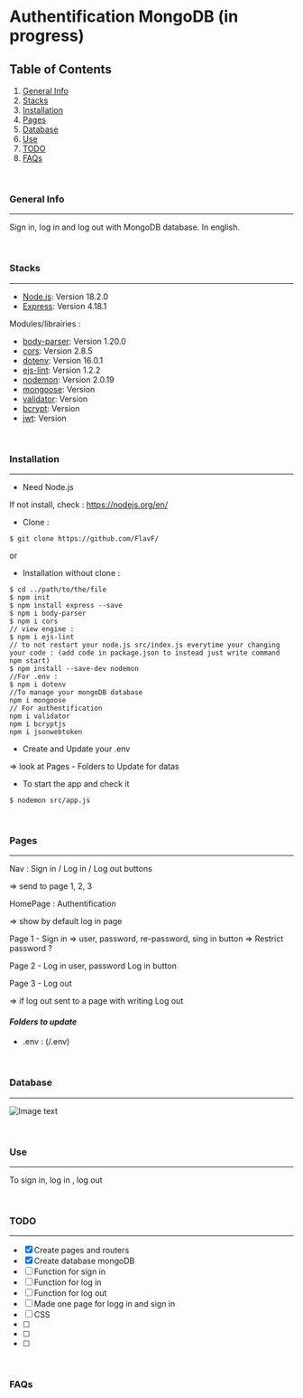 # Authentification MongoDB (in progress)
## Table of Contents
1. [General Info](#general-info)
2. [Stacks](#stacks)
3. [Installation](#installation)
4. [Pages](#pages)
5. [Database](#database)
6. [Use](#use)
7. [TODO](#todo)
8. [FAQs](#faqs)

<br/>

### General Info
---
Sign in, log in and log out with MongoDB database.
In english.

<br/>

### Stacks
---
- [Node.js](https://nodejs.org/en/): Version 18.2.0
- [Express](https://expressjs.com/): Version 4.18.1

Modules/librairies : 
- [body-parser](https://www.npmjs.com/package/body-parser): Version 1.20.0 
- [cors](https://www.npmjs.com/package/cors): Version 2.8.5
- [dotenv](https://www.npmjs.com/package/dotenv): Version 16.0.1
- [ejs-lint](https://www.npmjs.com/package/ejs-lint): Version 1.2.2
- [nodemon](https://www.npmjs.com/package/nodemon): Version 2.0.19
- [mongoose](https://www.npmjs.com/package/mongoose): Version 
- [validator](https://www.npmjs.com/package/validator): Version 
- [bcrypt](https://www.npmjs.com/package/bcryptjs): Version 
- [jwt](https://www.npmjs.com/package/jsonwebtoken): Version 


<br/>

### Installation
---
- Need Node.js

If not install, check : https://nodejs.org/en/

- Clone :

```
$ git clone https://github.com/FlavF/
```

or

- Installation without clone :

```
$ cd ../path/to/the/file
$ npm init
$ npm install express --save
$ npm i body-parser
$ npm i cors
// view engine : 
$ npm i ejs-lint
// to not restart your node.js src/index.js everytime your changing your code : (add code in package.json to instead just write command  npm start)
$ npm install --save-dev nodemon  
//For .env : 
$ npm i dotenv
//To manage your mongoDB database
npm i mongoose
// For authentification
npm i validator
npm i bcryptjs
npm i jsonwebtoken
```
- Create and Update your .env 

=> look at Pages - Folders to Update for datas

- To start the app and check it

```
$ nodemon src/app.js
```


<br/>

### Pages
---
Nav : Sign in / Log in / Log out buttons

=> send to page 1, 2, 3

HomePage : Authentification

=> show by default log in page

Page 1 - Sign in
=> user, password, re-password, sing in button
=> Restrict password ?

Page 2 - Log in
user, password Log in button

Page 3 - Log out

=> if log out sent to a page with writing Log out


#### *Folders to update*
- .env : (/.env)



<br/>

### Database
---
![Image text](/)




<br/>

### Use
---

To sign in, log in , log out 

<br/>

### TODO
---

- [X] Create pages and routers
- [X] Create database mongoDB
- [ ] Function for sign in
- [ ] Function for log in
- [ ] Function for log out
- [ ] Made one page for logg in and sign in
- [ ] CSS
- [ ] 
- [ ] 
- [ ] 
 
<br/>

### FAQs




